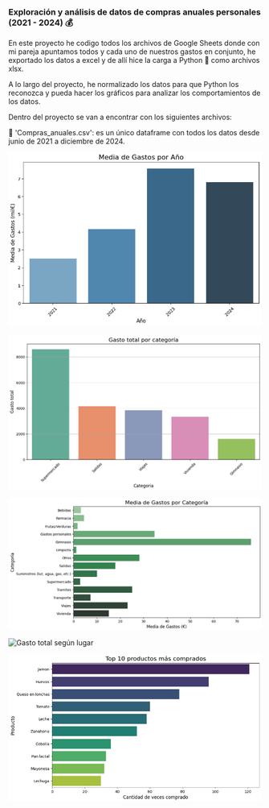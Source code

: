 ### Exploración y análisis de datos de compras anuales personales (2021 - 2024) 💰

En este proyecto he codigo todos los archivos de Google Sheets donde con mi pareja apuntamos todos y cada uno de nuestros gastos en conjunto, he exportado los datos a excel y de allí hice la carga a Python 🐍 como archivos xlsx.

A lo largo del proyecto, he normalizado los datos para que Python los reconozca y pueda hacer los gráficos para analizar los comportamientos de los datos.

Dentro del proyecto se van a encontrar con los siguientes archivos:

📄 'Compras_anuales.csv': es un único dataframe con todos los datos desde junio de 2021 a diciembre de 2024.

!['Media de gastos anuales'](https://github.com/FrancaTortaroloo/EDA-compras-anuales/blob/main/assets/Media%20gastos%20anuales.png)

![Gasto total por categoria](https://github.com/FrancaTortaroloo/EDA-compras-anuales/blob/main/assets/Gasto%20total%20por%20categoria.png)

![Media de gastos por categoría](https://github.com/FrancaTortaroloo/EDA-compras-anuales/blob/main/assets/Media%20de%20gastos%20productos.png)

![Gasto total según lugar](https://github.com/FrancaTortaroloo/EDA-compras-anuales/blob/main/assets/Gasto%20total%20seg%C3%BAn%20lugar.png)

![Top 10 productos](https://github.com/FrancaTortaroloo/EDA-compras-anuales/blob/main/assets/Top%2010%20productos.png)





